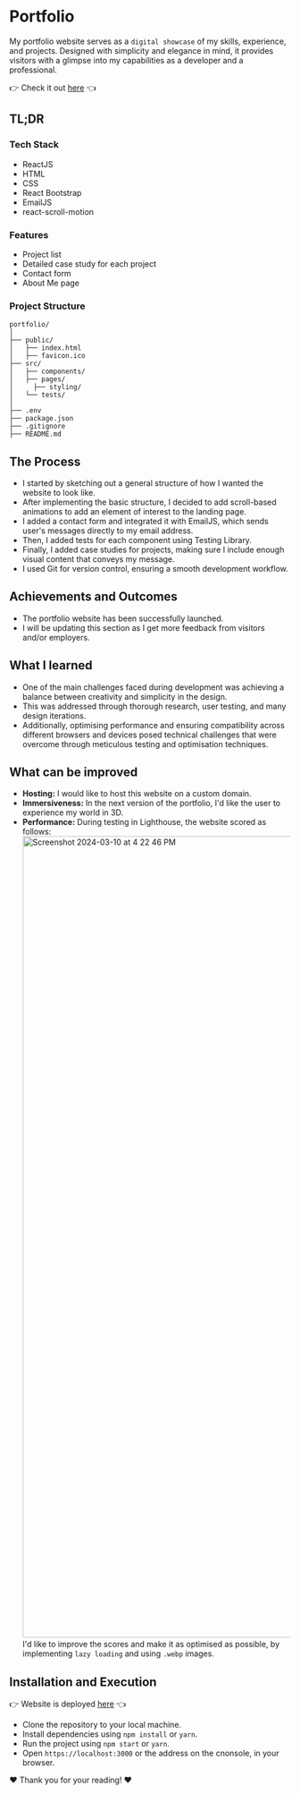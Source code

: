 # Portfolio

My portfolio website serves as a `digital showcase` of my skills, experience, and projects. Designed with simplicity and elegance in mind, it provides visitors with a glimpse into my capabilities as a developer and a professional.

👉 Check it out [here](https://divya-kulkarni.netlify.app/) 👈

## TL;DR

### Tech Stack

- ReactJS
- HTML
- CSS
- React Bootstrap
- EmailJS
- react-scroll-motion

### Features

- Project list
- Detailed case study for each project
- Contact form
- About Me page

### Project Structure

```
portfolio/
│
├── public/
│   ├── index.html
│   ├── favicon.ico
├── src/
│   ├── components/
│   ├── pages/
│     ├── styling/
│   └── tests/
│
├── .env
├── package.json
├── .gitignore
├── README.md

```

## The Process

- I started by sketching out a general structure of how I wanted the website to look like.
- After implementing the basic structure, I decided to add scroll-based animations to add an element of interest to the landing page.
- I added a contact form and integrated it with EmailJS, which sends user's messages directly to my email address.
- Then, I added tests for each component using Testing Library.
- Finally, I added case studies for projects, making sure I include enough visual content that conveys my message.
- I used Git for version control, ensuring a smooth development workflow.

## Achievements and Outcomes

- The portfolio website has been successfully launched.
- I will be updating this section as I get more feedback from visitors and/or employers.

## What I learned

- One of the main challenges faced during development was achieving a balance between creativity and simplicity in the design.
- This was addressed through thorough research, user testing, and many design iterations.
- Additionally, optimising performance and ensuring compatibility across different browsers and devices posed technical challenges that were overcome through meticulous testing and optimisation techniques.

## What can be improved

- **Hosting:** I would like to host this website on a custom domain.
- **Immersiveness:** In the next version of the portfolio, I'd like the user to experience my world in 3D.
- **Performance:** During testing in Lighthouse, the website scored as follows:
  <img width="1433" alt="Screenshot 2024-03-10 at 4 22 46 PM" src="https://github.com/divya-kulkarni/portfolio/assets/44868354/87f1bf17-d349-465a-84d5-6c7d0b16cdff">
  I'd like to improve the scores and make it as optimised as possible, by implementing `lazy loading` and using `.webp` images.

## Installation and Execution

👉 Website is deployed [here](https://divya-kulkarni.netlify.app/) 👈

- Clone the repository to your local machine.
- Install dependencies using `npm install` or `yarn`.
- Run the project using `npm start` or `yarn`.
- Open `https://localhost:3000` or the address on the cnonsole, in your browser.

❤️ Thank you for your reading! ❤️
